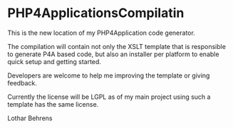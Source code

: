 # PHP4ApplicationsCompilatin
This is the new location of my PHP4Application code generator.

The compilation will contain not only the XSLT template that is responsible to generate P4A based code, but also an installer per platform to enable quick setup and getting started.

Developers are welcome to help me improving the template or giving feedback.

Currently the license will be LGPL as of my main project using such a template has the same license.

Lothar Behrens
